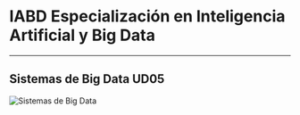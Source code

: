 # IABD Especialización en Inteligencia Artificial y Big Data
---
## Sistemas de Big Data UD05

![Sistemas de Big Data](./SBD05_Portada.png "BI, Visualización de datos y cuadros de mando") 